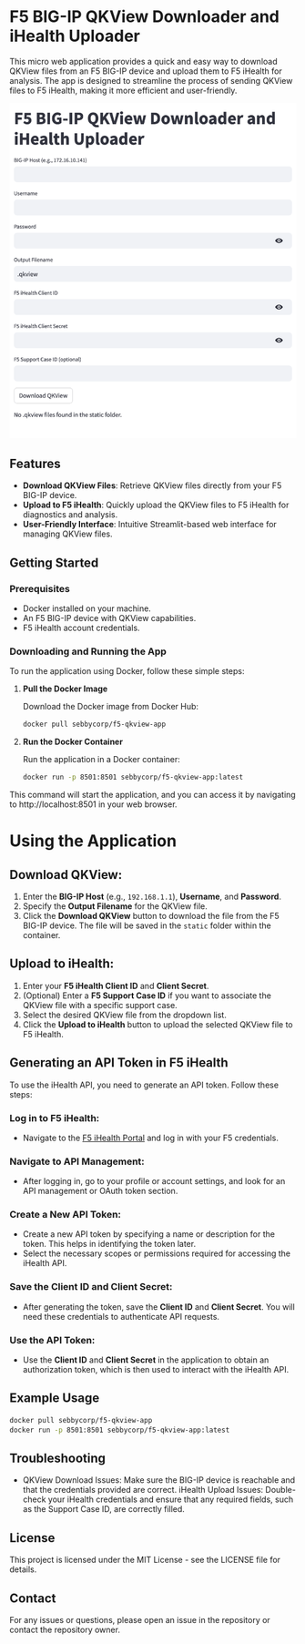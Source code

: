 
# F5 BIG-IP QKView Downloader and iHealth Uploader

This micro web application provides a quick and easy way to download QKView files from an F5 BIG-IP device and upload them to F5 iHealth for analysis. The app is designed to streamline the process of sending QKView files to F5 iHealth, making it more efficient and user-friendly.

![Description of image](images/image.png)


## Features

- **Download QKView Files**: Retrieve QKView files directly from your F5 BIG-IP device.
- **Upload to F5 iHealth**: Quickly upload the QKView files to F5 iHealth for diagnostics and analysis.
- **User-Friendly Interface**: Intuitive Streamlit-based web interface for managing QKView files.

## Getting Started

### Prerequisites

- Docker installed on your machine.
- An F5 BIG-IP device with QKView capabilities.
- F5 iHealth account credentials.

### Downloading and Running the App

To run the application using Docker, follow these simple steps:

1. **Pull the Docker Image**

   Download the Docker image from Docker Hub:

   ```bash
   docker pull sebbycorp/f5-qkview-app
   ```

1. **Run the Docker Container**
    
    Run the application in a Docker container:

    ```bash
    docker run -p 8501:8501 sebbycorp/f5-qkview-app:latest
    ```

This command will start the application, and you can access it by navigating to http://localhost:8501 in your web browser.

# Using the Application

## Download QKView:

1. Enter the **BIG-IP Host** (e.g., `192.168.1.1`), **Username**, and **Password**.
2. Specify the **Output Filename** for the QKView file.
3. Click the **Download QKView** button to download the file from the F5 BIG-IP device. The file will be saved in the `static` folder within the container.

## Upload to iHealth:

1. Enter your **F5 iHealth Client ID** and **Client Secret**.
2. (Optional) Enter a **F5 Support Case ID** if you want to associate the QKView file with a specific support case.
3. Select the desired QKView file from the dropdown list.
4. Click the **Upload to iHealth** button to upload the selected QKView file to F5 iHealth.

## Generating an API Token in F5 iHealth

To use the iHealth API, you need to generate an API token. Follow these steps:

### Log in to F5 iHealth:
- Navigate to the [F5 iHealth Portal](https://ihealth.f5.com/) and log in with your F5 credentials.

### Navigate to API Management:
- After logging in, go to your profile or account settings, and look for an API management or OAuth token section.

### Create a New API Token:
- Create a new API token by specifying a name or description for the token. This helps in identifying the token later.
- Select the necessary scopes or permissions required for accessing the iHealth API.

### Save the Client ID and Client Secret:
- After generating the token, save the **Client ID** and **Client Secret**. You will need these credentials to authenticate API requests.

### Use the API Token:
- Use the **Client ID** and **Client Secret** in the application to obtain an authorization token, which is then used to interact with the iHealth API.

## Example Usage

```bash
docker pull sebbycorp/f5-qkview-app
docker run -p 8501:8501 sebbycorp/f5-qkview-app:latest
```

## Troubleshooting

- QKView Download Issues: Make sure the BIG-IP device is reachable and that the credentials provided are correct.
iHealth Upload Issues: Double-check your iHealth credentials and ensure that any required fields, such as the Support Case ID, are correctly filled.

## License

This project is licensed under the MIT License - see the LICENSE file for details.

## Contact

For any issues or questions, please open an issue in the repository or contact the repository owner.
